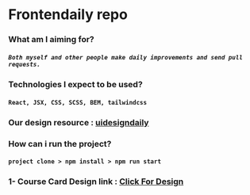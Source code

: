 # Frontendaily repo

### What am I aiming for?

##### `Both myself and other people make daily improvements and send pull requests.`

### Technologies I expect to be used?

#### `React, JSX, CSS, SCSS, BEM, tailwindcss`

### Our design resource : [uidesigndaily](https://www.uidesigndaily.com/)

### How can i run the project?

#### `project clone > npm install > npm run start`

### 1- Course Card Design link : [Click For Design](https://www.uidesigndaily.com/posts/figma-course-card-day-1462)
